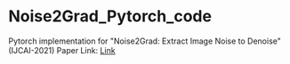 # Noise2Grad_Pytorch_code
Pytorch implementation for "Noise2Grad: Extract Image Noise to Denoise" (IJCAI-2021)
Paper Link: [Link](https://www.ijcai.org/proceedings/2021/115)
